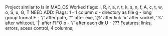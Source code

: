Project similar to ls in MAC_OS
Worked flags: l, R, r, a, r, t, k, s, n, f, A, c, t, w, o, S, u, G, T
NEED ADD:
	Flags: 
		1 - 1 column
		d - directory as file
		g - long group format
		F - '/' after path, '*' after exe, '@' after link '=' after socket, '%' after whiteout, '|' after FIFO
		p - '/' after each dir
		U - ???
	Features: links, errors, acess control, 4 columns;